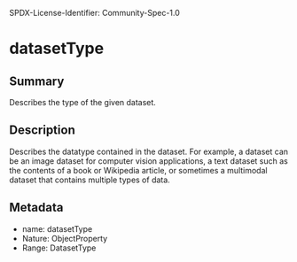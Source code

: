 SPDX-License-Identifier: Community-Spec-1.0

# datasetType

## Summary

Describes the type of the given dataset.

## Description

Describes the datatype contained in the dataset. For example, a dataset can be an image dataset for computer vision applications, a text dataset such as the contents of a book or Wikipedia article, or sometimes a multimodal dataset that contains multiple types of data.

## Metadata

- name: datasetType
- Nature: ObjectProperty
- Range: DatasetType
